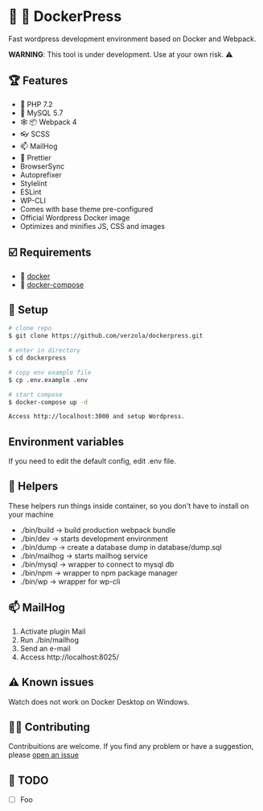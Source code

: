 # :whale: :newspaper: DockerPress
Fast wordpress development environment based on Docker and Webpack.

**WARNING**: This tool is under development. Use at your own risk.  :warning:

## :trophy: Features
- :elephant: PHP 7.2
- :dolphin: MySQL 5.7
- :spider_web: :package: Webpack 4
- :eyeglasses: SCSS
- :mailbox: MailHog
- :lipstick: Prettier
- BrowserSync
- Autoprefixer
- Stylelint
- ESLint
- WP-CLI
- Comes with base theme pre-configured
- Official Wordpress Docker image
- Optimizes and minifies JS, CSS and images

## :ballot_box_with_check: Requirements
- :whale: [docker](https://www.docker.com/get-started)
- :octopus: [docker-compose](https://docs.docker.com/compose/install/)

## :scroll: Setup
```sh
# clone repo
$ git clone https://github.com/verzola/dockerpress.git

# enter in directory
$ cd dockerpress

# copy env example file
$ cp .env.example .env

# start compose
$ docker-compose up -d

Access http://localhost:3000 and setup Wordpress.
```

## Environment variables
If you need to edit the default config, edit .env file.

## :robot: Helpers
These helpers run things inside container, so you don't have to install on your machine

- ./bin/build -> build production webpack bundle
- ./bin/dev -> starts development environment
- ./bin/dump -> create a database dump in database/dump.sql
- ./bin/mailhog -> starts mailhog service
- ./bin/mysql -> wrapper to connect to mysql db
- ./bin/npm -> wrapper to npm package manager
- ./bin/wp -> wrapper for wp-cli

##  :mailbox: MailHog
1. Activate plugin Mail
2. Run ./bin/mailhog
3. Send an e-mail
4. Access http://localhost:8025/

## :warning: Known issues
Watch does not work on Docker Desktop on Windows.

## :raising_hand_woman: Contributing
Contribuitions are welcome. If you find any problem or have a suggestion, please [open an issue](https://github.com/verzola/dockerpress/issues/new)

## :memo: TODO
- [ ] Foo
